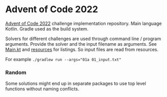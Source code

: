 # Advent of Code 2022

[Advent of Code 2022](https://adventofcode.com/2022) challenge implementation repository. Main language Kotlin. Gradle
used as the build system.

Solvers for different challenges are used through command line / program arguments. Provide the solver and the input
filename as arguments. See [Main.kt](src/main/kotlin/Main.kt) and [resources](src/main/resources) for listings. So 
input files are read from resources.

For example `./gradlew run --args="01a 01_input.txt"`

### Random

Some solutions might end up in separate packages to use top level functions without naming conflicts.
